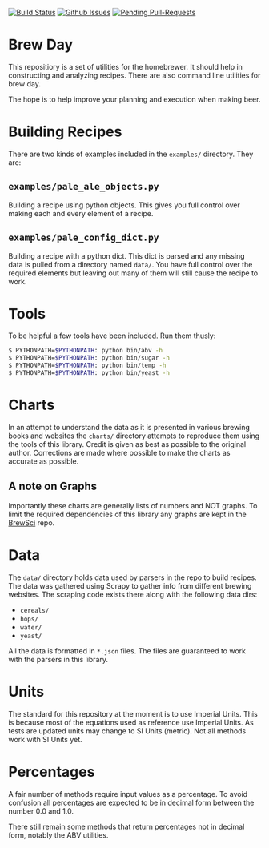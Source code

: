 [![Build Status](https://travis-ci.org/chrisgilmerproj/brewday.svg?branch=master)](https://travis-ci.org/chrisgilmerproj/brewday) 
[![Github Issues](http://githubbadges.herokuapp.com/chrisgilmerproj/brewday/issues.svg?style=plastic)](https://github.com/chrisgilmerproj/brewday/issues)
[![Pending Pull-Requests](http://githubbadges.herokuapp.com/chrisgilmerproj/brewday/pulls.svg?style=plastic)](https://github.com/chrisgilmerproj/brewday/pulls)

# Brew Day

This repositiory is a set of utilities for the homebrewer.  It should help in
constructing and analyzing recipes.  There are also command line utilities for
brew day.

The hope is to help improve your planning and execution when making beer.

# Building Recipes

There are two kinds of examples included in the `examples/` directory.  They are:

## `examples/pale_ale_objects.py`

Building a recipe using python objects.  This gives you full control over
making each and every element of a recipe.

## `examples/pale_config_dict.py`

Building a recipe with a python dict.  This dict is parsed and any missing data
is pulled from a directory named `data/`.  You have full control over the
required elements but leaving out many of them will still cause the recipe to
work.

# Tools

To be helpful a few tools have been included.  Run them thusly:

```sh
$ PYTHONPATH=$PYTHONPATH: python bin/abv -h
$ PYTHONPATH=$PYTHONPATH: python bin/sugar -h
$ PYTHONPATH=$PYTHONPATH: python bin/temp -h
$ PYTHONPATH=$PYTHONPATH: python bin/yeast -h
```

# Charts

In an attempt to understand the data as it is presented in various brewing
books and websites the `charts/` directory attempts to reproduce them using
the tools of this library.  Credit is given as best as possible to the
original author.  Corrections are made where possible to make the charts as
accurate as possible.

## A note on Graphs

Importantly these charts are generally lists of numbers and NOT graphs.
To limit the required dependencies of this library any graphs are kept
in the [BrewSci](https://github.com/chrisgilmerproj/brewsci) repo.

# Data

The `data/` directory holds data used by parsers in the repo to build recipes.
The data was gathered using Scrapy to gather info from different brewing
websites.  The scraping code exists there along with the following data dirs:

- `cereals/`
- `hops/`
- `water/`
- `yeast/`

All the data is formatted in `*.json` files.  The files are guaranteed to work
with the parsers in this library.

# Units

The standard for this repository at the moment is to use Imperial Units.  This
is because most of the equations used as reference use Imperial Units.  As
tests are updated units may change to SI Units (metric).  Not all methods
work with SI Units yet.

# Percentages

A fair number of methods require input values as a percentage.  To avoid confusion
all percentages are expected to be in decimal form between the number 0.0
and 1.0.

There still remain some methods that return percentages not in decimal form,
notably the ABV utilities.
